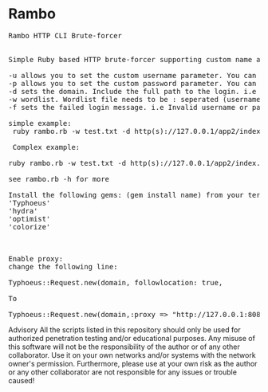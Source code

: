 # Rambo
<pre>
Rambo HTTP CLI Brute-forcer


Simple Ruby based HTTP brute-forcer supporting custom name and password parameter. Also allows up to two custom fields. Doesn't support GET as there as logins rarely use GET.

-u allows you to set the custom username parameter. You can find this by capturing the login request in burp or similar tool
-p allows you to set the custom password parameter. You can find this by capturing the login request in burp or similar tool
-d sets the domain. Include the full path to the login. i.e /app/login.php
-w wordlist. Wordlist file needs to be : seperated (username:password)
-f sets the failed login message. i.e Invalid username or password

simple example:
 ruby rambo.rb -w test.txt -d http(s)://127.0.0.1/app2/index.php  -u username -p password  -f   No account found with that username
 
 Complex example:
 
ruby rambo.rb -w test.txt -d http(s)://127.0.0.1/app2/index.php  -u username -p password -c customparam1 -t custominput1 -o customparam2 -m customvalue2 -f  No account found with that username.
 
see rambo.rb -h for more

Install the following gems: (gem install name) from your terminal
'Typhoeus'
'hydra'
'optimist'
'colorize'



Enable proxy:
change the following line:

Typhoeus::Request.new(domain, followlocation: true, 

To

Typhoeus::Request.new(domain,:proxy => "http://127.0.0.1:8080", followlocation: true,                            
</pre>



Advisory
All the scripts listed in this repository should only be used for authorized penetration testing and/or educational purposes. Any misuse of this software will not be the responsibility of the author or of any other collaborator. Use it on your own networks and/or systems with the network owner's permission. Furthermore, please use at your own risk as the author or any other collaborator are not responsible for any issues or trouble caused!

